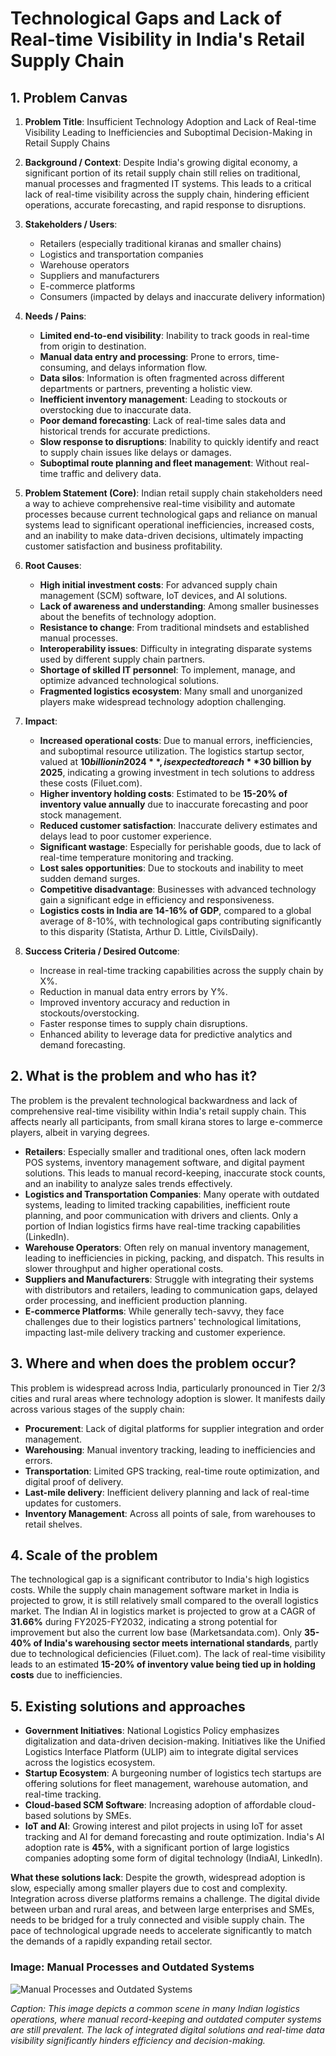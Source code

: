# Technological Gaps and Lack of Real-time Visibility in India's Retail Supply Chain

## 1. Problem Canvas

1.  **Problem Title**: Insufficient Technology Adoption and Lack of Real-time Visibility Leading to Inefficiencies and Suboptimal Decision-Making in Retail Supply Chains

2.  **Background / Context**: Despite India's growing digital economy, a significant portion of its retail supply chain still relies on traditional, manual processes and fragmented IT systems. This leads to a critical lack of real-time visibility across the supply chain, hindering efficient operations, accurate forecasting, and rapid response to disruptions.

3.  **Stakeholders / Users**:
    *   Retailers (especially traditional kiranas and smaller chains)
    *   Logistics and transportation companies
    *   Warehouse operators
    *   Suppliers and manufacturers
    *   E-commerce platforms
    *   Consumers (impacted by delays and inaccurate delivery information)

4.  **Needs / Pains**:
    *   **Limited end-to-end visibility**: Inability to track goods in real-time from origin to destination.
    *   **Manual data entry and processing**: Prone to errors, time-consuming, and delays information flow.
    *   **Data silos**: Information is often fragmented across different departments or partners, preventing a holistic view.
    *   **Inefficient inventory management**: Leading to stockouts or overstocking due to inaccurate data.
    *   **Poor demand forecasting**: Lack of real-time sales data and historical trends for accurate predictions.
    *   **Slow response to disruptions**: Inability to quickly identify and react to supply chain issues like delays or damages.
    *   **Suboptimal route planning and fleet management**: Without real-time traffic and delivery data.

5.  **Problem Statement (Core)**: Indian retail supply chain stakeholders need a way to achieve comprehensive real-time visibility and automate processes because current technological gaps and reliance on manual systems lead to significant operational inefficiencies, increased costs, and an inability to make data-driven decisions, ultimately impacting customer satisfaction and business profitability.

6.  **Root Causes**:
    *   **High initial investment costs**: For advanced supply chain management (SCM) software, IoT devices, and AI solutions.
    *   **Lack of awareness and understanding**: Among smaller businesses about the benefits of technology adoption.
    *   **Resistance to change**: From traditional mindsets and established manual processes.
    *   **Interoperability issues**: Difficulty in integrating disparate systems used by different supply chain partners.
    *   **Shortage of skilled IT personnel**: To implement, manage, and optimize advanced technological solutions.
    *   **Fragmented logistics ecosystem**: Many small and unorganized players make widespread technology adoption challenging.

7.  **Impact**:
    *   **Increased operational costs**: Due to manual errors, inefficiencies, and suboptimal resource utilization. The logistics startup sector, valued at **$10 billion in 2024**, is expected to reach **$30 billion by 2025**, indicating a growing investment in tech solutions to address these costs (Filuet.com).
    *   **Higher inventory holding costs**: Estimated to be **15-20% of inventory value annually** due to inaccurate forecasting and poor stock management.
    *   **Reduced customer satisfaction**: Inaccurate delivery estimates and delays lead to poor customer experience.
    *   **Significant wastage**: Especially for perishable goods, due to lack of real-time temperature monitoring and tracking.
    *   **Lost sales opportunities**: Due to stockouts and inability to meet sudden demand surges.
    *   **Competitive disadvantage**: Businesses with advanced technology gain a significant edge in efficiency and responsiveness.
    *   **Logistics costs in India are 14-16% of GDP**, compared to a global average of 8-10%, with technological gaps contributing significantly to this disparity (Statista, Arthur D. Little, CivilsDaily).

8.  **Success Criteria / Desired Outcome**:
    *   Increase in real-time tracking capabilities across the supply chain by X%.
    *   Reduction in manual data entry errors by Y%.
    *   Improved inventory accuracy and reduction in stockouts/overstocking.
    *   Faster response times to supply chain disruptions.
    *   Enhanced ability to leverage data for predictive analytics and demand forecasting.

## 2. What is the problem and who has it?

The problem is the prevalent technological backwardness and lack of comprehensive real-time visibility within India's retail supply chain. This affects nearly all participants, from small kirana stores to large e-commerce players, albeit in varying degrees.

*   **Retailers**: Especially smaller and traditional ones, often lack modern POS systems, inventory management software, and digital payment solutions. This leads to manual record-keeping, inaccurate stock counts, and an inability to analyze sales trends effectively.
*   **Logistics and Transportation Companies**: Many operate with outdated systems, leading to limited tracking capabilities, inefficient route planning, and poor communication with drivers and clients. Only a portion of Indian logistics firms have real-time tracking capabilities (LinkedIn).
*   **Warehouse Operators**: Often rely on manual inventory management, leading to inefficiencies in picking, packing, and dispatch. This results in slower throughput and higher operational costs.
*   **Suppliers and Manufacturers**: Struggle with integrating their systems with distributors and retailers, leading to communication gaps, delayed order processing, and inefficient production planning.
*   **E-commerce Platforms**: While generally tech-savvy, they face challenges due to their logistics partners' technological limitations, impacting last-mile delivery tracking and customer experience.

## 3. Where and when does the problem occur?

This problem is widespread across India, particularly pronounced in Tier 2/3 cities and rural areas where technology adoption is slower. It manifests daily across various stages of the supply chain:

*   **Procurement**: Lack of digital platforms for supplier integration and order management.
*   **Warehousing**: Manual inventory tracking, leading to inefficiencies and errors.
*   **Transportation**: Limited GPS tracking, real-time route optimization, and digital proof of delivery.
*   **Last-mile delivery**: Inefficient delivery planning and lack of real-time updates for customers.
*   **Inventory Management**: Across all points of sale, from warehouses to retail shelves.

## 4. Scale of the problem

The technological gap is a significant contributor to India's high logistics costs. While the supply chain management software market in India is projected to grow, it is still relatively small compared to the overall logistics market. The Indian AI in logistics market is projected to grow at a CAGR of **31.66%** during FY2025-FY2032, indicating a strong potential for improvement but also the current low base (Marketsandata.com). Only **35-40% of India's warehousing sector meets international standards**, partly due to technological deficiencies (Filuet.com). The lack of real-time visibility leads to an estimated **15-20% of inventory value being tied up in holding costs** due to inefficiencies.

## 5. Existing solutions and approaches

*   **Government Initiatives**: National Logistics Policy emphasizes digitalization and data-driven decision-making. Initiatives like the Unified Logistics Interface Platform (ULIP) aim to integrate digital services across the logistics ecosystem.
*   **Startup Ecosystem**: A burgeoning number of logistics tech startups are offering solutions for fleet management, warehouse automation, and real-time tracking.
*   **Cloud-based SCM Software**: Increasing adoption of affordable cloud-based solutions by SMEs.
*   **IoT and AI**: Growing interest and pilot projects in using IoT for asset tracking and AI for demand forecasting and route optimization. India's AI adoption rate is **45%**, with a significant portion of large logistics companies adopting some form of digital technology (IndiaAI, LinkedIn).

**What these solutions lack**: Despite the growth, widespread adoption is slow, especially among smaller players due to cost and complexity. Integration across diverse platforms remains a challenge. The digital divide between urban and rural areas, and between large enterprises and SMEs, needs to be bridged for a truly connected and visible supply chain. The pace of technological upgrade needs to accelerate significantly to match the demands of a rapidly expanding retail sector.




### Image: Manual Processes and Outdated Systems

![Manual Processes and Outdated Systems](https://private-us-east-1.manuscdn.com/sessionFile/LZDZtQpmTC10xf7KxaRWFs/sandbox/JUun3jKmnYHk1RNe5ZdwbK-images_1751615819028_na1fn_L2hvbWUvdWJ1bnR1L1RlY2hub2xvZ2ljYWxfR2Fwc19PdXRkYXRlZF9TeXN0ZW1z.png?Policy=eyJTdGF0ZW1lbnQiOlt7IlJlc291cmNlIjoiaHR0cHM6Ly9wcml2YXRlLXVzLWVhc3QtMS5tYW51c2Nkbi5jb20vc2Vzc2lvbkZpbGUvTFpEWnRRcG1UQzEweGY3S3hhUldGcy9zYW5kYm94L0pVdW4zakttbllIazFSTmU1WmR3YkstaW1hZ2VzXzE3NTE2MTU4MTkwMjhfbmExZm5fTDJodmJXVXZkV0oxYm5SMUwxUmxZMmh1YjJ4dloybGpZV3hmUjJGd2MxOVBkWFJrWVhSbFpGOVRlWE4wWlcxei5wbmciLCJDb25kaXRpb24iOnsiRGF0ZUxlc3NUaGFuIjp7IkFXUzpFcG9jaFRpbWUiOjE3OTg3NjE2MDB9fX1dfQ__&Key-Pair-Id=K2HSFNDJXOU9YS&Signature=NHA9ZuStX9jkY1m4tq8Ed8zcim-soTFtx50o6Js1hBOpcYASNwzkWFViqewzV2PXVD4aheGmrofhRhan8BdnHcZl3iyNqMlo3pibIvUXDxQIQv7jiOD4SqfjP1dl0eKa1Jig7q0x1g1SumMjsjdUsnL~1Oza7iqfi1HctCN~dEsA~OJIwv3D9Hz1ckL3O-nI3LrkuIXALov5BdJFXX7z9L5t-odQQODAxfpZhTcRiLCmUtKo~I1RU739i5fdLH21NuohSpfieZC77HaF1jo6JEaEKSzk0tOlcHbvzOJUjH0Kd6AE0x28Gzouv2DnS4WPyK0tWF5CewgrWxHikC6trw__)

*Caption: This image depicts a common scene in many Indian logistics operations, where manual record-keeping and outdated computer systems are still prevalent. The lack of integrated digital solutions and real-time data visibility significantly hinders efficiency and decision-making.*



